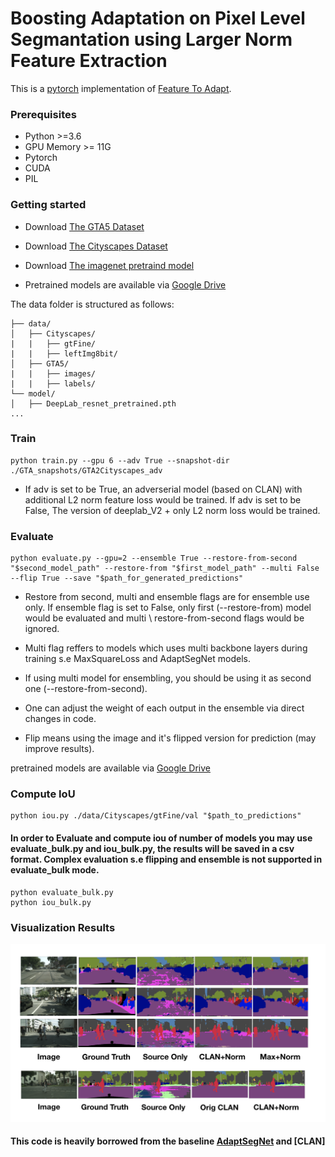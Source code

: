 # Boosting Adaptation on Pixel Level Segmantation using Larger Norm Feature Extraction
This is a [pytorch](http://pytorch.org/) implementation of [Feature To Adapt](http://openaccess.thecvf.com/content_CVPR_2019/papers/Luo_Taking_a_Closer_Look_at_Domain_Shift_Category-Level_Adversaries_for_CVPR_2019_paper.pdf).

### Prerequisites
- Python >=3.6
- GPU Memory >= 11G
- Pytorch
- CUDA
- PIL

### Getting started

- Download [The GTA5 Dataset]( https://download.visinf.tu-darmstadt.de/data/from_games/ )

- Download [The Cityscapes Dataset]( https://www.cityscapes-dataset.com/ )

- Download [The imagenet pretraind model]( https://drive.google.com/open?id=13kjtX481LdtgJcpqD3oROabZyhGLSBm2 )

- Pretrained models are available via  [Google Drive](https://drive.google.com/drive/folders/1LdTSOw80Nd5fHsMiosP187QDo5LR6Rnf?usp=sharing )

The data folder is structured as follows:
```
├── data/
│   ├── Cityscapes/     
|   |   ├── gtFine/
|   |   ├── leftImg8bit/
│   ├── GTA5/
|   |   ├── images/
|   |   ├── labels/			
└── model/
│   ├── DeepLab_resnet_pretrained.pth
...
```

### Train
```
python train.py --gpu 6 --adv True --snapshot-dir ./GTA_snapshots/GTA2Cityscapes_adv 
```
- If adv is set to be True, an adverserial model (based on CLAN) with additional L2 norm feature loss would be trained. If adv is set to be False, The version of deeplab_V2 + only L2 norm loss would be trained. 

### Evaluate
```
python evaluate.py --gpu=2 --ensemble True --restore-from-second "$second_model_path" --restore-from "$first_model_path" --multi False --flip True --save "$path_for_generated_predictions"
```
- Restore from second, multi and ensemble flags are for ensemble use only. If ensemble flag is set to False, only first (--restore-from) model would be evaluated and multi \ restore-from-second flags would be ignored. 

- Multi flag reffers to models which uses multi backbone layers during training s.e MaxSquareLoss and AdaptSegNet models. 

- If using multi model for ensembling, you should be using it as second one (--restore-from-second). 

- One can adjust the weight of each output in the ensemble via direct changes in code.

- Flip means using the image and it's flipped version for prediction (may improve results). 

pretrained models are available via [Google Drive]( https://drive.google.com/drive/folders/1LdTSOw80Nd5fHsMiosP187QDo5LR6Rnf?usp=sharing )

### Compute IoU
```
python iou.py ./data/Cityscapes/gtFine/val "$path_to_predictions"
```

#### In order to Evaluate and compute iou of number of models you may use evaluate_bulk.py and iou_bulk.py, the results will be saved in a csv format. Complex evaluation s.e flipping and ensemble is not supported in evaluate_bulk mode.
```
python evaluate_bulk.py
python iou_bulk.py
```

### Visualization Results
<p align="left">
	<img src="https://github.com/omerlandau/FeatureToAdapt/blob/master/results_visualization.png"  alt="(a)"/>

</p>


#### This code is heavily borrowed from the baseline [AdaptSegNet]( https://github.com/wasidennis/AdaptSegNet ) and [CLAN]


